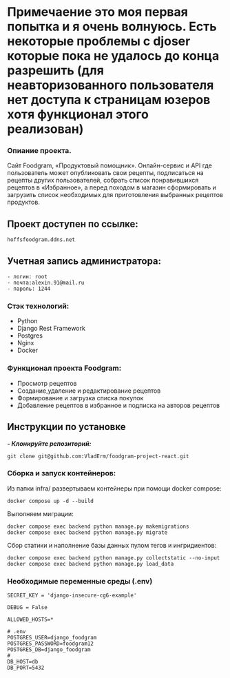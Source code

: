 # Примечаение это моя первая попытка и я очень волнуюсь. Есть некоторые проблемы с djoser которые пока не удалось до конца разрешить (для неавторизованного пользователя нет доступа к страницам юзеров хотя функционал этого реализован)
### Опиание проекта.
Сайт Foodgram, «Продуктовый помощник». Онлайн-сервис и API где пользователь может опубликовать свои рецепты, подписаться на рецепты других пользователей, собрать список понравившихся рецептов в «Избранное», а перед походом в магазин сформировать и загрузить список необходимых для приготовления выбранных рецептов продуктов.

## Проект доступен по ссылке:

```
hoffsfoodgram.ddns.net
```

## Учетная запись администратора:

```
- логин: root
- почта:alexin.91@mail.ru 
- пароль: 1244
```

### Стэк технологий:
- Python
- Django Rest Framework
- Postgres
- Nginx
- Docker

### Функционал проекта Foodgram:

- Просмотр рецептов
- Создание,удаление и редактирование рецептов
- Формирование и загрузка списка покупок
- Добавление рецептов в избранное и подписка на авторов рецептов

## Инструкции по установке
***- Клонируйте репозиторий:***
```
git clone git@github.com:VladErm/foodgram-project-react.git
```
### Сборка и запуск контейнеров:

Из папки infra/  развертываем контейнеры при помощи docker compose:
```
docker compose up -d --build
```
Выполняем миграции:
```
docker compose exec backend python manage.py makemigrations
docker compose exec backend python manage.py migrate

```

Сбор статики и наполнение базы данных пулом тегов и ингридиентов:
```
docker compose exec backend python manage.py collectstatic --no-input
docker compose exec backend python manage.py load_data

```

### Необходимые переменные среды (.env)

```
SECRET_KEY = 'django-insecure-cg6-example'

DEBUG = False

ALLOWED_HOSTS=*

# .env
POSTGRES_USER=django_foodgram
POSTGRES_PASSWORD=foodgram12
POSTGRES_DB=django_foodgram
#
DB_HOST=db
DB_PORT=5432
```

